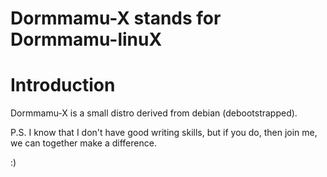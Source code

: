 # Dormmamu-X stands for Dormmamu-linuX

# Introduction
Dormmamu-X is a small distro derived from debian (debootstrapped).


P.S. I know that I don't have good writing skills, but if you do, then join me, we can together make a difference. 

:)
